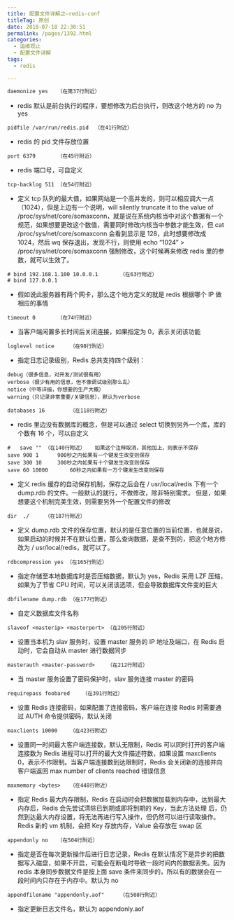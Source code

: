 ```yaml
---
title: 配置文件详解之–redis-conf
titleTag: 原创
date: 2018-07-18 22:30:51
permalink: /pages/1392.html
categories:
  - 运维观止
  - 配置文件详解
tags:
  - redis

---
```




```sh
daemonize yes	（在第37行附近）
```

- redis 默认是前台执行的程序，要想修改为后台执行，则改这个地方的 no 为 yes


```
pidfile /var/run/redis.pid	（在41行附近）
```

-  redis 的 pid 文件存放位置


```
port 6379		（在45行附近）
```

- redis 端口号，可自定义


```
tcp-backlog 511	（在54行附近）
```

- 定义 tcp 队列的最大值，如果网站是一个高并发的，则可以相应调大一点（1024），但是上边有一个说明，will silently truncate it to the value of /proc/sys/net/core/somaxconn，就是说在系统内核当中对这个数据有一个规范，如果想要更改这个数值，需要同时修改内核当中参数才能生效，但 cat /proc/sys/net/core/somaxconn 会看到显示是 128，此时想要修改成 1024，然后 wq 保存退出，发现不行，则使用 echo “1024” > /proc/sys/net/core/somaxconn 强制修改，这个时候再来修改 redis 里的参数，就可以生效了。

```
# bind 192.168.1.100 10.0.0.1		（在63行附近）
# bind 127.0.0.1
```

- 假如说此服务器有两个网卡，那么这个地方定义的就是 redis 根据哪个 IP 做相应的事情


```
timeout 0		（在74行附近）
```

- 当客户端闲置多长时间后关闭连接，如果指定为 0，表示关闭该功能




```
loglevel notice 	（在98行附近）
```

- 指定日志记录级别，Redis 总共支持四个级别：




```
debug（很多信息，对开发/测试很有用）
verbose（很少有用的信息，但不像调试级别那么乱）
notice（中等详细，你想要的生产大概）
warning（只记录非常重要/关键信息），默认为verbose
 
databases 16		（在118行附近）
```



- redis 里边没有数据库的概念，但是可以通过 select 切换到另外一个库，库的个数有 16 个，可以自定义




```
#   save ""	（在140行附近）	如果这个注释取消，其他加上，则表示不保存
save 900 1		900秒之内如果有一个键发生改变则保存
save 300 10		300秒之内如果有十个键发生改变则保存
save 60 10000		60秒之内如果有一万个键发生改变则保存
```



- 定义 redis 缓存的自动保存机制，保存之后会在 / usr/local/redis 下有一个 dump.rdb 的文件。一般默认的就行，不做修改，除非特别需求。
  但是，如果想要这个机制完美生效，则需要另外一个配置文件的修改



```
dir  ./		（在187行附近）
```



- 定义 dump.rdb 文件的保存位置，默认的是任意位置的当前位置，也就是说，如果启动的时候并不在默认位置，那么查询数据，是查不到的，把这个地方修改为 / usr/local/redis，就可以了。




```
rdbcompression yes （在165行附近）
```



- 指定存储至本地数据库时是否压缩数据，默认为 yes，Redis 采用 LZF 压缩，如果为了节省 CPU 时间，可以关闭该选项，但会导致数据库文件变的巨大




```
dbfilename dump.rdb	（在177行附近）
```



- 自定义数据库文件名称




```
slaveof <masterip> <masterport>	（在205行附近）
```



- 设置当本机为 slav 服务时，设置 master 服务的 IP 地址及端口，在 Redis 启动时，它会自动从 master 进行数据同步




```
masterauth <master-password> 	（在212行附近）
```



- 当 master 服务设置了密码保护时，slav 服务连接 master 的密码




```
requirepass foobared	（在391行附近）
```



- 设置 Redis 连接密码，如果配置了连接密码，客户端在连接 Redis 时需要通过 AUTH 命令提供密码，默认关闭




```
maxclients 10000	（在423行附近）
```



- 设置同一时间最大客户端连接数，默认无限制，Redis 可以同时打开的客户端连接数为 Redis 进程可以打开的最大文件描述符数，如果设置 maxclients 0，表示不作限制。当客户端连接数到达限制时，Redis 会关闭新的连接并向客户端返回 max number of clients reached 错误信息




```
maxmemory <bytes>	（在448行附近）
```



- 指定 Redis 最大内存限制，Redis 在启动时会把数据加载到内存中，达到最大内存后，Redis 会先尝试清除已到期或即将到期的 Key，当此方法处理 后，仍然到达最大内存设置，将无法再进行写入操作，但仍然可以进行读取操作。Redis 新的 vm 机制，会把 Key 存放内存，Value 会存放在 swap 区




```
appendonly no	（在504行附近）
```



- 指定是否在每次更新操作后进行日志记录，Redis 在默认情况下是异步的把数据写入磁盘，如果不开启，可能会在断电时导致一段时间内的数据丢失。因为 redis 本身同步数据文件是按上面 save 条件来同步的，所以有的数据会在一段时间内只存在于内存中。默认为 no




```
appendfilename "appendonly.aof" 	（在508行附近）
```



- 指定更新日志文件名，默认为 appendonly.aof
